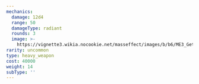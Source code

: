 ```yaml
---
mechanics:
  damage: 12d4
  range: 50
  damageType: radiant
  rounds: 3
  image: >-
    https://vignette3.wikia.nocookie.net/masseffect/images/b/b6/ME3_Geth_Antivirus_Heavy_Weapon.png/revision/latest?cb=20120317195710
rarity: uncommon
type: heavy_weapon
cost: 40000
weight: 14
subType: ''
---
```

